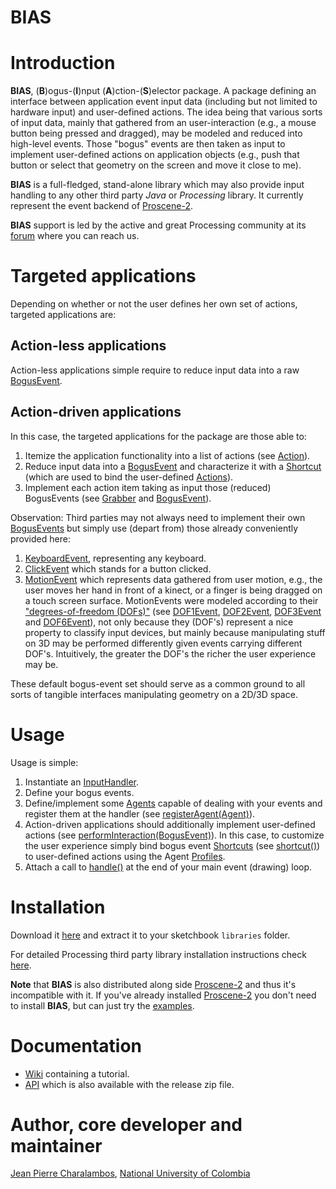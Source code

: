 BIAS
====

# Introduction

**BIAS**, (**B**)ogus-(**I**)nput (**A**)ction-(**S**)elector package. A package defining an interface between application event input
data (including but not limited to hardware input) and user-defined actions. The idea being that
various sorts of input data, mainly that gathered from an user-interaction (e.g., a mouse button being pressed and
dragged), may be modeled and reduced into high-level events. Those "bogus" events are then taken as input to
implement user-defined actions on application objects (e.g., push that button or select that geometry on the screen
and move it close to me).

**BIAS** is a full-fledged, stand-alone library which may also provide input handling to any other third party *Java* or *Processing* library.
It currently represent the event backend of [Proscene-2](http://nakednous.github.io/projects/proscene/).

**BIAS** support is led by the active and great Processing community at its [forum](http://forum.processing.org/two/) where you can reach us.

# Targeted applications

Depending on whether or not the user defines her own set of actions, targeted applications are:

## Action-less applications

Action-less applications simple require to reduce input data into a raw [BogusEvent](http://otrolado.info/biasApi/remixlab/bias/core/BogusEvent.html).

## Action-driven applications

In this case, the targeted applications for the package are those able to:

1. Itemize the application functionality into a list of actions (see [Action](http://otrolado.info/biasApi/remixlab/bias/core/Action.html)).
2. Reduce input data into a [BogusEvent](http://otrolado.info/biasApi/remixlab/bias/core/BogusEvent.html) and characterize it with a
[Shortcut](http://otrolado.info/biasApi/remixlab/bias/event/shortcut/Shortcut.html) (which are used to bind the user-defined
[Actions](http://otrolado.info/biasApi/remixlab/bias/core/Action.html)).
3. Implement each action item taking as input those (reduced) BogusEvents (see [Grabber](http://otrolado.info/biasApi/remixlab/bias/core/Grabber.html)
and [BogusEvent](http://otrolado.info/biasApi/remixlab/bias/core/BogusEvent.html)).

Observation: Third parties may not always need to implement their own [BogusEvents](http://otrolado.info/biasApi/remixlab/bias/core/BogusEvent.html)
but simply use (depart from) those already conveniently provided here:

1. [KeyboardEvent](http://otrolado.info/biasApi/remixlab/bias/event/KeyboardEvent.html), representing any keyboard.
2. [ClickEvent](http://otrolado.info/biasApi/remixlab/bias/event/ClickEvent.html) which stands for a button clicked.
3. [MotionEvent](http://otrolado.info/biasApi/remixlab/bias/event/MotionEvent.html) which represents data gathered from user motion, e.g., the user moves her
hand in front of a kinect, or a finger is being dragged on a touch screen surface. MotionEvents were modeled
according to their ["degrees-of-freedom (DOFs)"](http://en.wikipedia.org/wiki/Degrees_of_freedom_(mechanics)) (see
[DOF1Event](http://otrolado.info/biasApi/remixlab/bias/event/DOF1Event.html), [DOF2Event](http://otrolado.info/biasApi/remixlab/bias/event/DOF2Event.html),
[DOF3Event](http://otrolado.info/biasApi/remixlab/bias/event/DOF3Event.html) and [DOF6Event](http://otrolado.info/biasApi/remixlab/bias/event/DOF6Event.html)),
not only because they (DOF's) represent a nice property to classify input devices, but mainly because manipulating stuff on 3D may be performed differently
given events carrying different DOF's. Intuitively, the greater the DOF's the richer the user experience may be.

These default bogus-event set should serve as a common ground to all sorts of tangible interfaces manipulating geometry on a 2D/3D space.

# Usage

Usage is simple:

1. Instantiate an [InputHandler](http://otrolado.info/biasApi/remixlab/bias/core/InputHandler.html).
2. Define your bogus events.
3. Define/implement some [Agents](http://otrolado.info/biasApi/remixlab/bias/core/Agent.html) capable of dealing with your events and register them 
at the handler (see [registerAgent(Agent)](http://otrolado.info/biasApi/remixlab/bias/core/InputHandler.html#registerAgent(remixlab.bias.core.Agent))).
4. Action-driven applications should additionally implement user-defined actions (see 
[performInteraction(BogusEvent)](http://otrolado.info/biasApi/remixlab/bias/core/Grabber.html#performInteraction(remixlab.bias.core.BogusEvent))).
In this case, to customize the user experience simply bind bogus event [Shortcuts](http://otrolado.info/biasApi/remixlab/bias/event/shortcut/Shortcut.html) 
(see [shortcut()](http://otrolado.info/biasApi/remixlab/bias/core/BogusEvent.html#shortcut())) to user-defined actions using the Agent
[Profiles](http://otrolado.info/biasApi/remixlab/bias/agent/profile/Profile.html).
5. Attach a call to [handle()](http://otrolado.info/biasApi/remixlab/bias/core/InputHandler.html#handle()) at the end of your main event (drawing) loop.

# Installation

Download it [here](https://github.com/remixlab/bias/releases/download/v-1.0.0/bias-1.0.0.zip) and extract it to your sketchbook `libraries` folder.

For detailed Processing third party library installation instructions check [here](http://wiki.processing.org/w/How_to_Install_a_Contributed_Library#Manual_Install).

**Note** that **BIAS** is also distributed along side [Proscene-2](http://nakednous.github.io/projects/proscene/) and thus it's incompatible with it.
If you've already installed [Proscene-2](http://nakednous.github.io/projects/proscene/) you don't need to install **BIAS**, but can just try
the [examples](https://github.com/nakednous/bias/tree/master/examples).

# Documentation

* [Wiki](https://github.com/remixlab/bias/wiki) containing a tutorial.
* [API](http://otrolado.info/biasApi) which is also available with the release zip file.

# Author, core developer and maintainer

[Jean Pierre Charalambos](http://disi.unal.edu.co/profesores/pierre/), [National University of Colombia](http://www.unal.edu.co)
